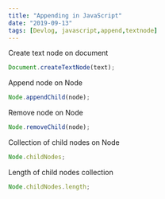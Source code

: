 ```yaml
---
title: "Appending in JavaScript"
date: "2019-09-13"
tags: [Devlog, javascript,append,textnode]
---
```


Create text node on document
```javascript
Document.createTextNode(text);
```
Append node on Node
```javascript
Node.appendChild(node);
```
Remove node on Node
```javascript
Node.removeChild(node);
```
Collection of child nodes on Node
```javascript
Node.childNodes;
```
Length of child nodes collection
```javascript
Node.childNodes.length;
```
